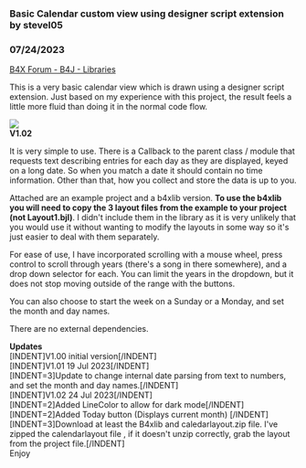 ### Basic Calendar custom view using designer script extension by stevel05
### 07/24/2023
[B4X Forum - B4J - Libraries](https://www.b4x.com/android/forum/threads/149082/)

  
This is a very basic calendar view which is drawn using a designer script extension. Just based on my experience with this project, the result feels a little more fluid than doing it in the normal code flow.  
  

![](https://www.b4x.com/android/forum/attachments/143977)  
**V1.02**

  
  
  
It is very simple to use. There is a Callback to the parent class / module that requests text describing entries for each day as they are displayed, keyed on a long date. So when you match a date it should contain no time information. Other than that, how you collect and store the data is up to you.  
  
Attached are an example project and a b4xlib version. **To use the b4xlib you will need to copy the 3 layout files from the example to your project (not Layout1.bjl)**. I didn't include them in the library as it is very unlikely that you would use it without wanting to modify the layouts in some way so it's just easier to deal with them separately.  
  
For ease of use, I have incorporated scrolling with a mouse wheel, press control to scroll through years (there's a song in there somewhere), and a drop down selector for each. You can limit the years in the dropdown, but it does not stop moving outside of the range with the buttons.  
  
You can also choose to start the week on a Sunday or a Monday, and set the month and day names.  
  
There are no external dependencies.  
  
**Updates**  
[INDENT]V1.00 initial version[/INDENT]  
[INDENT]V1.01 19 Jul 2023[/INDENT]  
[INDENT=3]Update to change internal date parsing from text to numbers, and set the month and day names.[/INDENT]  
[INDENT]V1.02 24 Jul 2023[/INDENT]  
[INDENT=2]Added LineColor to allow for dark mode[/INDENT]  
[INDENT=2]Added Today button (Displays current month) [/INDENT]  
[INDENT=3]Download at least the B4xlib and caledarlayout.zip file. I've zipped the calendarlayout file , if it doesn't unzip correctly, grab the layout from the project file.[/INDENT]  
Enjoy